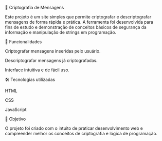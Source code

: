🔐 Criptografia de Mensagens

Este projeto é um site simples que permite criptografar e descriptografar mensagens de forma rápida e prática.
A ferramenta foi desenvolvida para fins de estudo e demonstração de conceitos básicos de segurança da informação e manipulação de strings em programação.

🚀 Funcionalidades

Criptografar mensagens inseridas pelo usuário.

Descriptografar mensagens já criptografadas.

Interface intuitiva e de fácil uso.

🛠️ Tecnologias utilizadas

HTML

CSS

JavaScript

📌 Objetivo

O projeto foi criado com o intuito de praticar desenvolvimento web e compreender melhor os conceitos de criptografia e lógica de programação.